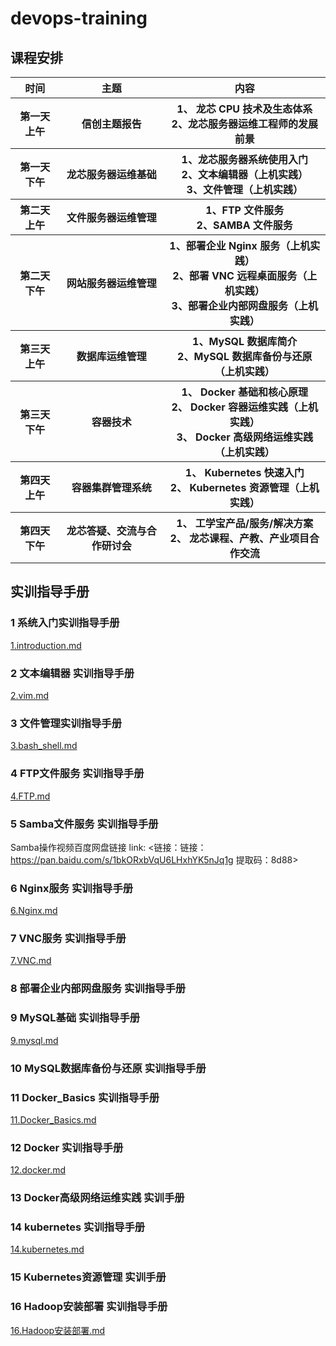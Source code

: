 # devops-training

## 课程安排
<table>
        <tr>
            <th>时间</th>
            <th>主题</th>
            <th>内容</th>
        </tr>
       <tr>
          <th>第一天上午</th>
          <th>信创主题报告</th>
          <th> 1、 龙芯 CPU 技术及生态体系 </br>
              2、龙芯服务器运维工程师的发展前景</th>
      </tr>
      <tr>
          <th>第一天
下午</th>
          <th>龙芯服务器运维基础</th>
          <th>1、龙芯服务器系统使用入门 </br>
2、文本编辑器（上机实践）</br>
3、文件管理（上机实践）</th>
      </tr>
      <tr>
          <th>第二天
上午</th>
          <th>文件服务器运维管理</th>
          <th>1、FTP 文件服务</br>
2、SAMBA 文件服务</th>
      </tr>


<tr>
          <th>第二天
下午</th>
          <th>网站服务器运维管理</th>
          <th>1、部署企业 Nginx 服务（上机实践）</br>
2、部署 VNC 远程桌面服务（上机实践）</br>
3、部署企业内部网盘服务（上机实践）</th>
      </tr>
<tr>
          <th>第三天
上午</th>
          <th>数据库运维管理
          <th>1、MySQL 数据库简介</br>
2、MySQL 数据库备份与还原（上机实践）</th>
      </tr>
<tr>
          <th>第三天下午</th>
          <th>容器技术</th>
          <th>1、 Docker 基础和核心原理</br>
            2、 Docker 容器运维实践（上机实践）</br>
3、 Docker 高级网络运维实践（上机实践）</th>
      </tr>
<tr>
          <th>第四天上午</th>
          <th>容器集群管理系统</th>
          <th>1、 Kubernetes 快速入门</br>
2、 Kubernetes 资源管理（上机实践）</th>
      </tr>
         <th>第四天 下午</th>
          <th>龙芯答疑、交流与合作研讨会</th>
          <th>1、 工学宝产品/服务/解决方案</br>
2、 龙芯课程、产教、产业项目合作交流</th>
      </tr>
</table>


## 实训指导手册
### 1 系统入门实训指导手册
[1.introduction.md](./1.introduction.md)

### 2 文本编辑器 实训指导手册
[2.vim.md](./2.vim.md)

### 3 文件管理实训指导手册
[3.bash_shell.md](./3.bash_shell.md)

### 4 FTP文件服务 实训指导手册
[4.FTP.md](./4.FTP.md)

### 5 Samba文件服务 实训指导手册
Samba操作视频百度网盘链接
link: <链接：链接：https://pan.baidu.com/s/1bkORxbVqU6LHxhYK5nJq1g 提取码：8d88>

### 6 Nginx服务 实训指导手册
[6.Nginx.md](./6.Nginx.md)

### 7 VNC服务 实训指导手册
[7.VNC.md](./7.VNC.md)

### 8 部署企业内部网盘服务 实训指导手册

### 9 MySQL基础 实训指导手册
[9.mysql.md](./9.mysql.md)

### 10 MySQL数据库备份与还原 实训指导手册

### 11 Docker_Basics 实训指导手册
[11.Docker_Basics.md](./11.Docker_Basics.md)

### 12 Docker 实训指导手册
[12.docker.md](./12.docker.md)

### 13 Docker高级网络运维实践 实训手册

### 14 kubernetes 实训指导手册
[14.kubernetes.md](./14.kubernetes.md)

### 15 Kubernetes资源管理 实训手册


### 16 Hadoop安装部署 实训指导手册
[16.Hadoop安装部署.md](./Hadoop.md)
